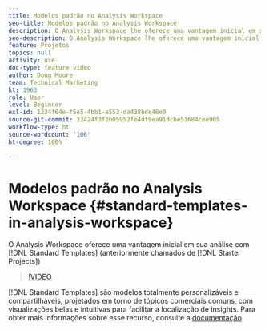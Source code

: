 ```yaml
---
title: Modelos padrão no Analysis Workspace
seo-title: Modelos padrão no Analysis Workspace
description: O Analysis Workspace lhe oferece uma vantagem inicial em sua análise com os modelos padrão (anteriormente chamados de projetos iniciais)
seo-description: O Analysis Workspace lhe oferece uma vantagem inicial em sua análise com os modelos padrão (anteriormente chamados de projetos iniciais)
feature: Projetos
topics: null
activity: use
doc-type: feature video
author: Doug Moore
team: Technical Marketing
kt: 1963
role: User
level: Beginner
exl-id: 1234f64e-f5e5-4bb1-a553-da438bde46e0
source-git-commit: 32424f3f2b05952fe4df9ea91dcbe51684cee905
workflow-type: ht
source-wordcount: '106'
ht-degree: 100%

---
```


# Modelos padrão no Analysis Workspace {#standard-templates-in-analysis-workspace}

O Analysis Workspace oferece uma vantagem inicial em sua análise com [!DNL Standard Templates] (anteriormente chamados de [!DNL Starter Projects])

>[!VIDEO](https://video.tv.adobe.com/v/23960/?quality=12)

[!DNL Standard Templates] são modelos totalmente personalizáveis e compartilháveis, projetados em torno de tópicos comerciais comuns, com visualizações belas e intuitivas para facilitar a localização de insights. Para obter mais informações sobre esse recurso, consulte a [documentação](https://marketing.adobe.com/resources/help/pt_BR/analytics/analysis-workspace/starter_projects.html).
